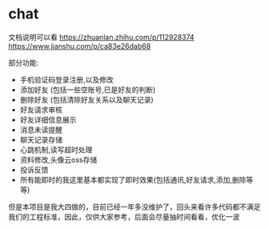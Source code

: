 # chat
文档说明可以看
https://zhuanlan.zhihu.com/p/112928374
https://www.jianshu.com/p/ca83e26dab68

部分功能:
- 手机验证码登录注册,以及修改<br>
- 添加好友 (包括一些空账号,已是好友的判断)<br>
- 删除好友 (包括清除好友关系以及聊天记录)<br>
- 好友请求审核<br>
- 好友详细信息展示<br>
- 消息未读提醒<br>
- 聊天记录存储<br>
- 心跳机制,读写超时处理<br>
- 资料修改,头像云oss存储<br>
- 投诉反馈<br>
- 所有能即时的我这里基本都实现了即时效果(包括通讯,好友请求,添加,删除等等)<br>

但是本项目是我大四做的，目前已经一年多没维护了，回头来看许多代码都不满足我们的工程标准，因此，仅供大家参考，后面会尽量抽时间看看，优化一波
